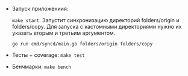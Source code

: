- Запуск приложениия:

    ```make start```. 
    Запустит синхронизацию директорий folders/origin и folders/copy.
    Для запуска с кастомными директориями нужно их указать вторым и третьим аргументом.

    ```go run cmd/syncd/main.go folders/origin folders/copy```

- Тесты + coverage: ```make test```

- Бенчмарки: ```make bench```